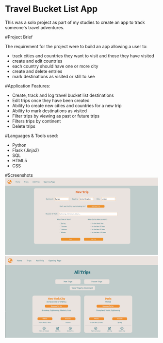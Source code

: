 # Travel Bucket List App

This was a solo project as part of my studies to create an app to track someone's travel adventures.

#Project Brief

The requirement for the project were to build an app allowing a user to:

- track cities and countries they want to visit and those they have visited
- create and edit countries
- each country should have one or more city
- create and delete entries
- mark destinations as visited or still to see

#Application Features:

- Create, track and log travel bucket list destinations
- Edit trips once they have been created
- Ability to create new cities and countries for a new trip
- Ability to mark destinations as visited
- Filter trips by viewing as past or future trips
- Filters trips by continent
- Delete trips

#Languages & Tools used:

- Python
- Flask (Jinja2)
- SQL
- HTML5
- CSS

#Screenshots
![Add-Trip-Page](/static/add_trip.png?raw=true)
![Add-Trip-Page](/static/trips.png?raw=true)
